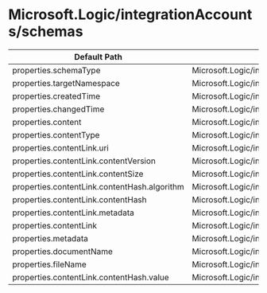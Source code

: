 # Microsoft.Logic/integrationAccounts/schemas

| Default Path | Alias |
|---|---|
| properties.schemaType | Microsoft.Logic/integrationAccounts/schemas/schemaType |
| properties.targetNamespace | Microsoft.Logic/integrationAccounts/schemas/targetNamespace |
| properties.createdTime | Microsoft.Logic/integrationAccounts/schemas/createdTime |
| properties.changedTime | Microsoft.Logic/integrationAccounts/schemas/changedTime |
| properties.content | Microsoft.Logic/integrationAccounts/schemas/content |
| properties.contentType | Microsoft.Logic/integrationAccounts/schemas/contentType |
| properties.contentLink.uri | Microsoft.Logic/integrationAccounts/schemas/contentLink.uri |
| properties.contentLink.contentVersion | Microsoft.Logic/integrationAccounts/schemas/contentLink.contentVersion |
| properties.contentLink.contentSize | Microsoft.Logic/integrationAccounts/schemas/contentLink.contentSize |
| properties.contentLink.contentHash.algorithm | Microsoft.Logic/integrationAccounts/schemas/contentLink.contentHash.algorithm |
| properties.contentLink.contentHash | Microsoft.Logic/integrationAccounts/schemas/contentLink.contentHash |
| properties.contentLink.metadata | Microsoft.Logic/integrationAccounts/schemas/contentLink.metadata |
| properties.contentLink | Microsoft.Logic/integrationAccounts/schemas/contentLink |
| properties.metadata | Microsoft.Logic/integrationAccounts/schemas/metadata |
| properties.documentName | Microsoft.Logic/integrationAccounts/schemas/documentName |
| properties.fileName | Microsoft.Logic/integrationAccounts/schemas/fileName |
| properties.contentLink.contentHash.value | Microsoft.Logic/integrationAccounts/schemas/contentLink.contentHash.value |

